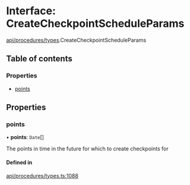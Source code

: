 # Interface: CreateCheckpointScheduleParams

[api/procedures/types](../wiki/api.procedures.types).CreateCheckpointScheduleParams

## Table of contents

### Properties

- [points](../wiki/api.procedures.types.CreateCheckpointScheduleParams#points)

## Properties

### points

• **points**: `Date`[]

The points in time in the future for which to create checkpoints for

#### Defined in

[api/procedures/types.ts:1088](https://github.com/PolymeshAssociation/polymesh-sdk/blob/fe2e6dd1/src/api/procedures/types.ts#L1088)
